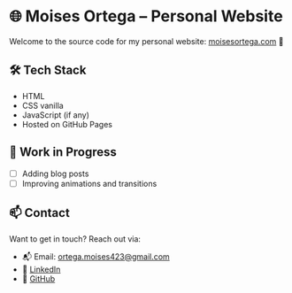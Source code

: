 # 🌐 Moises Ortega – Personal Website

Welcome to the source code for my personal website: [moisesortega.com](https://moisesortega.com) 🚀

## 🛠 Tech Stack

- HTML
- CSS vanilla
- JavaScript (if any)
- Hosted on GitHub Pages

## 🚧 Work in Progress

- [ ] Adding blog posts
- [ ] Improving animations and transitions

## 📫 Contact

Want to get in touch? Reach out via:

- 📬 Email: ortega.moises423@gmail.com
- 💼 [LinkedIn](https://www.linkedin.com/in/moisesortegaa/)
- 🐙 [GitHub](https://github.com/moisesortegaa)
